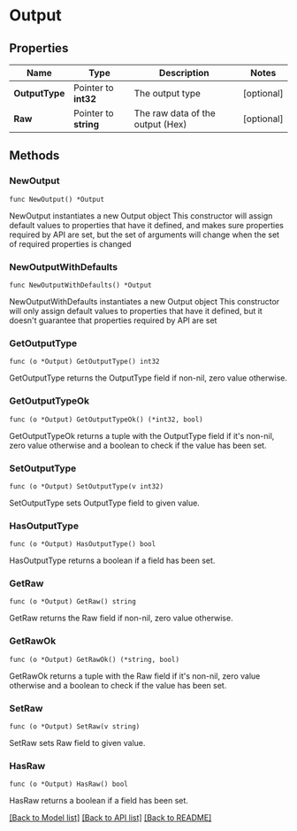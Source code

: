 # Output

## Properties

Name | Type | Description | Notes
------------ | ------------- | ------------- | -------------
**OutputType** | Pointer to **int32** | The output type | [optional] 
**Raw** | Pointer to **string** | The raw data of the output (Hex) | [optional] 

## Methods

### NewOutput

`func NewOutput() *Output`

NewOutput instantiates a new Output object
This constructor will assign default values to properties that have it defined,
and makes sure properties required by API are set, but the set of arguments
will change when the set of required properties is changed

### NewOutputWithDefaults

`func NewOutputWithDefaults() *Output`

NewOutputWithDefaults instantiates a new Output object
This constructor will only assign default values to properties that have it defined,
but it doesn't guarantee that properties required by API are set

### GetOutputType

`func (o *Output) GetOutputType() int32`

GetOutputType returns the OutputType field if non-nil, zero value otherwise.

### GetOutputTypeOk

`func (o *Output) GetOutputTypeOk() (*int32, bool)`

GetOutputTypeOk returns a tuple with the OutputType field if it's non-nil, zero value otherwise
and a boolean to check if the value has been set.

### SetOutputType

`func (o *Output) SetOutputType(v int32)`

SetOutputType sets OutputType field to given value.

### HasOutputType

`func (o *Output) HasOutputType() bool`

HasOutputType returns a boolean if a field has been set.

### GetRaw

`func (o *Output) GetRaw() string`

GetRaw returns the Raw field if non-nil, zero value otherwise.

### GetRawOk

`func (o *Output) GetRawOk() (*string, bool)`

GetRawOk returns a tuple with the Raw field if it's non-nil, zero value otherwise
and a boolean to check if the value has been set.

### SetRaw

`func (o *Output) SetRaw(v string)`

SetRaw sets Raw field to given value.

### HasRaw

`func (o *Output) HasRaw() bool`

HasRaw returns a boolean if a field has been set.


[[Back to Model list]](../README.md#documentation-for-models) [[Back to API list]](../README.md#documentation-for-api-endpoints) [[Back to README]](../README.md)


